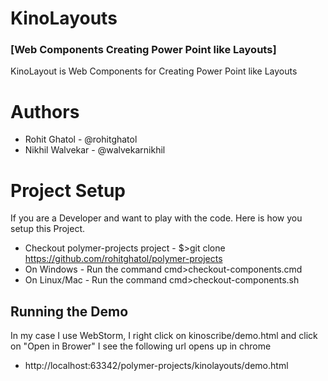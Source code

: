 KinoLayouts
==========
### [Web Components Creating Power Point like Layouts]


KinoLayout is Web Components for Creating Power Point like Layouts

Authors
=========
 * Rohit Ghatol - @rohitghatol
 * Nikhil Walvekar - @walvekarnikhil

Project Setup
==============
If you are a Developer and want to play with the code. Here is how you setup this Project.

 * Checkout polymer-projects project - $>git clone https://github.com/rohitghatol/polymer-projects
 * On Windows - Run the command cmd>checkout-components.cmd 
 * On Linux/Mac - Run the command cmd>checkout-components.sh
 
Running the Demo
-----------------

In my case I use WebStorm, I right click on kinoscribe/demo.html and click on "Open in Brower"
I see the following url opens up in chrome

* http://localhost:63342/polymer-projects/kinolayouts/demo.html
